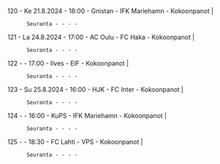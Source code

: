 120 - Ke 21.8.2024 - 18:00 - Gnistan - IFK Mariehamn - Kokoonpanot |
        
        
          Seuranta - - - -
121 - La 24.8.2024 - 17:00 - AC Oulu - FC Haka - Kokoonpanot |
        
        
          Seuranta - - - -
122 -  - 17:00 - Ilves - EIF - Kokoonpanot |
        
        
          Seuranta - - - -
123 - Su 25.8.2024 - 16:00 - HJK - FC Inter - Kokoonpanot |
        
        
          Seuranta - - - -
124 -  - 16:00 - KuPS - IFK Mariehamn - Kokoonpanot |
        
        
          Seuranta - - - -
125 -  - 18:30 - FC Lahti - VPS - Kokoonpanot |
        
        
          Seuranta - - - -
